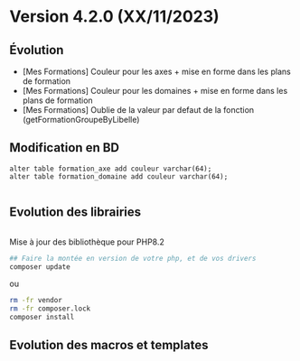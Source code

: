 Version 4.2.0 (XX/11/2023)
====

Évolution
---
- [Mes Formations] Couleur pour les axes + mise en forme dans les plans de formation
- [Mes Formations] Couleur pour les domaines + mise en forme dans les plans de formation
- [Mes Formations] Oublie de la valeur par defaut de la fonction (getFormationGroupeByLibelle)

Modification en BD
---

```postgresql
alter table formation_axe add couleur varchar(64);
alter table formation_domaine add couleur varchar(64);


```

Evolution des librairies
---



```bash
```

Mise à jour des bibliothèque pour PHP8.2
```bash
## Faire la montée en version de votre php, et de vos drivers
composer update
```

ou

```bash
rm -fr vendor
rm -fr composer.lock
composer install
```

Evolution des macros et templates
---
